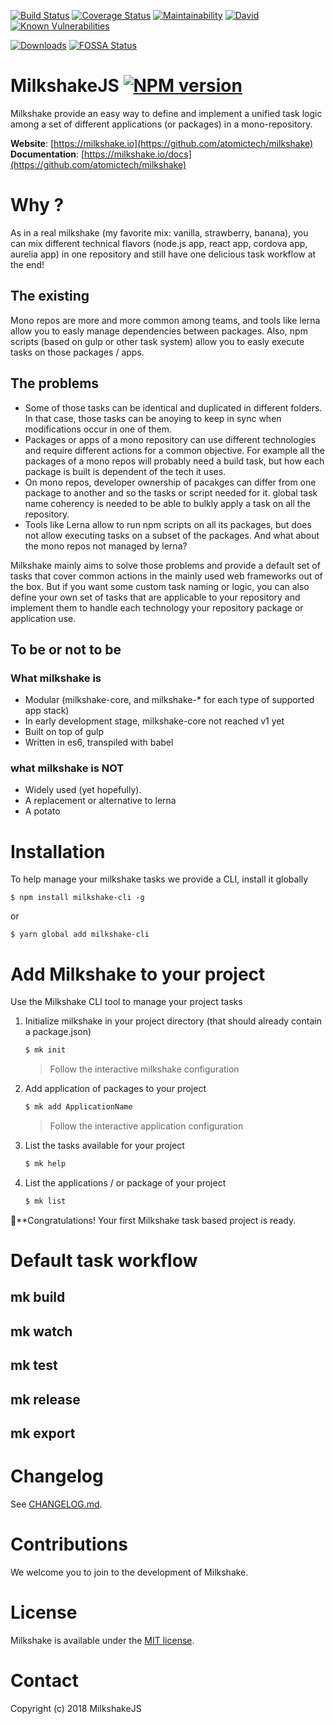 [![Build Status](https://travis-ci.org/milkshakejs/milkshake.svg?branch=master)](https://travis-ci.org/milkshakejs/milkshake)
[![Coverage Status](https://coveralls.io/repos/github/milkshakejs/milkshake/badge.svg?branch=master)](https://coveralls.io/github/milkshakejs/milkshake?branch=master)
[![Maintainability](https://api.codeclimate.com/v1/badges/05ef990fe1ccb3e56067/maintainability)](https://codeclimate.com/github/milkshakejs/milkshake/maintainability)
[![David](https://img.shields.io/david/milkshakejs/milkshake.svg)](https://david-dm.org/milkshakejs/milkshake)
[![Known Vulnerabilities](https://snyk.io/test/github/milkshakejs/milkshake/badge.svg)](https://snyk.io/test/github/milkshakejs/milkshake)

[![Downloads](https://img.shields.io/npm/dm/milkshake.svg)](https://www.npmjs.com/package/milkshake)
[![FOSSA Status](https://app.fossa.io/api/projects/git%2Bgithub.com%milkshakejs%milkshake.svg?type=shield)](https://app.fossa.io/projects/git%2Bgithub.com%milkshakejs%milkshake?ref=badge_shield)

# MilkshakeJS [![NPM version](https://img.shields.io/npm/v/milkshake.svg)](https://www.npmjs.com/package/milkshake-core)

Milkshake provide an easy way to define and implement a unified task logic among a set of different applications (or packages) in a mono-repository.

**Website**: [https://milkshake.io](https://github.com/atomictech/milkshake)
**Documentation**: [https://milkshake.io/docs](https://github.com/atomictech/milkshake)

# Why ?

As in a real milkshake (my favorite mix: vanilla, strawberry, banana), you can mix different technical flavors (node.js app, react app, cordova app, aurelia app) in one repository and still have one delicious task workflow at the end!

## The existing
Mono repos are more and more common among teams, and tools like lerna allow you to easly manage dependencies between packages.
Also, npm scripts (based on gulp or other task system) allow you to easly execute tasks on those packages / apps.

## The problems
- Some of those tasks can be identical and duplicated in  different folders. In that case, those tasks can be anoying to keep in sync when modifications occur in one of them.
- Packages or apps of a mono repository can use different technologies and require different actions for a common objective. For example all the packages of a mono repos will probably need a build task, but how each package is built is dependent of the tech it uses.
- On mono repos, developer ownership of pacakges can differ from one package to another and so the tasks or script needed for it. global task name coherency is needed to be able to bulkly apply a task on all the repository.
- Tools like Lerna allow to run npm scripts on all its packages, but does not allow executing tasks on a subset of the packages. And what about the mono repos not managed by lerna?

Milkshake mainly aims to solve those problems and provide a default set of tasks that cover common actions in the mainly used web frameworks out of the box. 
But if you want some custom task naming or logic, you can also define your own set of tasks that are applicable to your repository and implement them to handle each technology your repository package or application use.

## To be or not to be

### What milkshake is
* Modular (milkshake-core, and milkshake-* for each type of supported app stack)
* In early development stage, milkshake-core not reached v1 yet
* Built on top of gulp
* Written in es6, transpiled with babel


### what milkshake is NOT
* Widely used (yet hopefully).
* A replacement or alternative to lerna
* A potato

# Installation
To  help manage your milkshake tasks we provide a CLI, install it globally
```
$ npm install milkshake-cli -g
```
or
```
$ yarn global add milkshake-cli
```

# Add Milkshake to your project
Use the Milkshake CLI tool to manage your project tasks

1. Initialize milkshake in your project directory (that should already contain a package.json)
    ```bash
    $ mk init 
    ```
    > Follow the interactive milkshake configuration
    
2. Add application of packages to your project
    ```bash
    $ mk add ApplicationName
    ```
    > Follow the interactive application configuration
    
3. List the tasks available for your project
    ```bash
    $ mk help
    ```

4. List the applications / or package of your project
    ```bash
    $ mk list
    ```

:tada:**Congratulations! Your first Milkshake task based project is ready.

# Default task workflow

## mk build
## mk watch
## mk test
## mk release
## mk export

# Changelog
See [CHANGELOG.md](CHANGELOG.md).

# Contributions
We welcome you to join to the development of Milkshake. 

# License
Milkshake is available under the [MIT license](https://tldrlegal.com/license/mit-license).

# Contact
Copyright (c) 2018 MilkshakeJS
